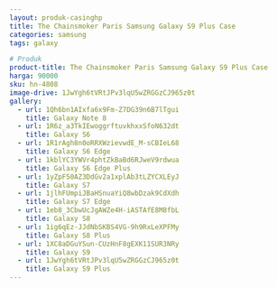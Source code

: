```yaml
---
layout: produk-casinghp
title: The Chainsmoker Paris Samsung Galaxy S9 Plus Case
categories: samsung
tags: galaxy

# Produk
product-title: The Chainsmoker Paris Samsung Galaxy S9 Plus Case
harga: 90000
sku: hn-4808
image-drive: 1JwYgh6tVRtJPv3lqU5wZRGGzCJ965z0t
gallery:
  - url: 1Qh6bn1AIxfa6x9Fm-Z7DG39n6B7lTgui
    title: Galaxy Note 8
  - url: 1R6z_a3TkIEwoggrftuvkhxxSfoN632dt
    title: Galaxy S6
  - url: 1R1rAgh8n0oRRXWzievwdE_M-sCBIeL68
    title: Galaxy S6 Edge
  - url: 1kblYC3YWVr4phtZkBaBd6RJweV9rdwua
    title: Galaxy S6 Edge Plus
  - url: 1yZpF50AZ3DdGv2a1xplAb3tLZYCXLEyJ
    title: Galaxy S7
  - url: 1jlhFUmpiJBaHSnuaYiQ8wbDzak9CdXdh
    title: Galaxy S7 Edge
  - url: 1eb8_3CbwUcJgAWZe4H-iASTAfE8M8fbL
    title: Galaxy S8
  - url: 1ig6qEz-JJdNbSKBS4VG-9h9RxLeXPFMy
    title: Galaxy S8 Plus
  - url: 1XC8aDGuYSun-CUzHnF8gEXK11SUR3NRy
    title: Galaxy S9
  - url: 1JwYgh6tVRtJPv3lqU5wZRGGzCJ965z0t
    title: Galaxy S9 Plus
---
```

